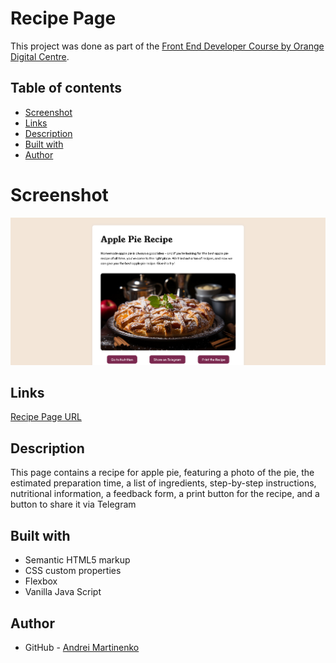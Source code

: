 # Recipe Page 

This project was done as part of the [Front End Developer Course by Orange Digital Centre](https://digitalcenter.orange.md/).

## Table of contents
- [Screenshot](#screenshot)
- [Links](#links)
- [Description](#Description)
- [Built with](#built-with)
- [Author](#author)

# Screenshot

![](./images/screenshot.png)

## Links

[Recipe Page URL](https://axinitm.github.io/ODC-Recipe/)

## Description
This page contains a recipe for apple pie, featuring a photo of the pie, the estimated preparation time, a list of ingredients, step-by-step instructions, nutritional information, a feedback form, a print button for the recipe, and a button to share it via Telegram

## Built with

- Semantic HTML5 markup
- CSS custom properties
- Flexbox
- Vanilla Java Script

## Author

- GitHub - [Andrei Martinenko](https://github.com/AxinitM)
